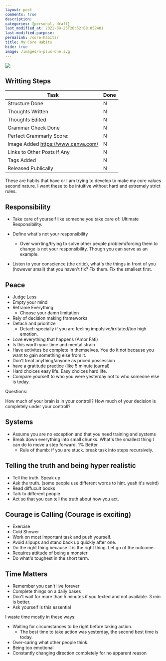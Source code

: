 ```yaml
---
layout: post
comments: true
description:
categories: [personal, draft]
last_modified_at: 2021-09-23T20:52:08.052481
last-modified-purpose:
permalink: /core-habits/
title: My Core Habits
hide: true
image: /images/n-plus-one.svg
---
```

![](/images/switch-jobs.jpg)

## Writting Steps

| Task                        | Done |
|-----------------------------|------|
| Structure Done              | N    |
| Thoughts Written            | N    |
| Thoughts Edited             | N    |
| Grammar Check Done          | N    |
| Perfect Grammarly Score:    | N    |
| Image Added  https://www.canva.com/                | N    |
| Links to Other Posts if Any | N    |
| Tags Added                  | N    |
| Released Publically         | N    |



These are habits that have or I am trying to develop to make my core values second nature. I want these to be intuitive without hard and extremely strict rules.

## Responsibility
- Take care of yourself like someone you take care of: Ultimate Responsibility.
- Define what's not your responsibility
    - Over worrting/trying to solve other people problem/forcing them to change is not your responsibility. Though you can serve as an example.

- Listen to your conscience (the critic), what's the things in front of you (however small) that you haven't fix? Fix them. Fix the smallest first.

## Peace
- Judge Less
- Empty your mind
- Reframe Everything
    - Choose your damn limitation
- Rely of decision making frameworks
- Detach and prioritize
    - Detach specially if you are feeling impulsive/irritated/too high emotion.
- Love everything that happens (Amor Fati)
- Is this worth your time and mental strain
- Have activites be complete in themselves. You do it not because you want to gain something else from it.
- Don't treat anything/anyone as priced possession
- have a gratitude practice (like 5 minute journal)
- Hard choices easy life. Easy choices hard life.
- Compare yourself to who you were yesterday not to who someone else is today.


Questions:

How much of your brain is in your controll?
How much of your decision is completely under your controll?

## Systems
- Assume you are no exception and that you need training and systems
- Break down everything into small chunks. What's the smallest thing I can do to move a step forward. 1% Better
    - Rule of thumb: if you are stuck. break task into steps recursively.


## Telling the truth and being hyper realistic
- Tell the truth. Speak up
- Ask the truth. (some people use different words to hint. yeah it's weird)
- Read diffucult books
- Talk to different people
- Act so that you can tell the truth about how you act.


## Courage is Calling (Courage is exciting)
- Exercise
- Cold Shower
- Work on most important task and push yourself.
- Avoid slipups and stand back up quickly after one.
- Do the right thing because it is the right thing. Let go of the outcome.
- Requires attitude of being a monster
- Do what's toughest in the short term.

## Time Matters
- Remember you can't live forever
- Complete things on a daily bases
- Don't wait for more than 5 minutes if you texted and not available. 3 min is better.
- Ask yourself is this essential

I waste time mostly in these ways:

- Waiting for circumstances to be right before taking action.
    - The best time to take action was yesterday, the second best time is today.
- Over-caring what other people think.
- Being too emotional
- Constantly changing direction completely for no apparent reason